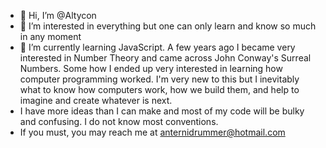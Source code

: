 - 👋 Hi, I’m @Altycon
- 👀 I’m interested in everything but one can only learn and know so much in any moment
- 🌱 I’m currently learning JavaScript. A few years ago I became very interested in Number Theory and came across John Conway's Surreal Numbers.
      Some how I ended up very interested in learning how computer programming worked. I'm very new to this but I inevitably what to know how 
      computers work, how we build them, and help to imagine and create whatever is next.
 - I have more ideas than I can make and most of my code will be bulky and confusing. I do not know most conventions.     
- If you must, you may reach me at anternidrummer@hotmail.com

<!---
Altycon/Altycon is a ✨ special ✨ repository because its `README.md` (this file) appears on your GitHub profile.
You can click the Preview link to take a look at your changes.
--->
